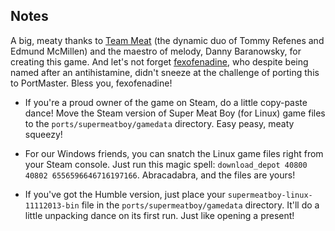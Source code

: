 
## Notes

A big, meaty thanks to [Team Meat](http://www.supermeatboy.com/) (the dynamic duo of Tommy Refenes and Edmund McMillen) and the maestro of melody, Danny Baranowsky, for creating this game. And let's not forget [fexofenadine](https://github.com/fexofenadine), who despite being named after an antihistamine, didn't sneeze at the challenge of porting this to PortMaster. Bless you, fexofenadine!

- If you're a proud owner of the game on Steam, do a little copy-paste dance! Move the Steam version of Super Meat Boy (for Linux) game files to the `ports/supermeatboy/gamedata` directory. Easy peasy, meaty squeezy!

- For our Windows friends, you can snatch the Linux game files right from your Steam console. Just run this magic spell: `download_depot 40800 40802 6556596646716197166`. Abracadabra, and the files are yours!

- If you've got the Humble version, just place your `supermeatboy-linux-11112013-bin` file in the `ports/supermeatboy/gamedata` directory. It'll do a little unpacking dance on its first run. Just like opening a present!
